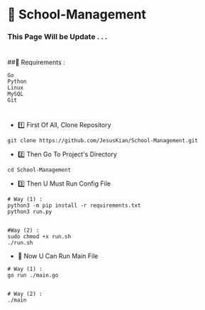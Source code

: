 # 🏫 School-Management
### This Page Will be Update . . .

#

##👀 Requirements :
```
Go
Python
Linux
MySQL
Git
```

#
- 1️⃣ First Of All, Clone Repository
```
git clone https://github.com/JesusKian/School-Management.git
```

- 2️⃣ Then Go To Project's Directory
```
cd School-Management
```


- 3️⃣ Then U Must Run Config File
```
# Way (1) :
python3 -m pip install -r requirements.txt
python3 run.py


#Way (2) :
sudo chmod +x run.sh
./run.sh
```

- 🎒 Now U Can Run Main File
```
# Way (1) :
go run ./main.go


# Way (2) :
./main
```

